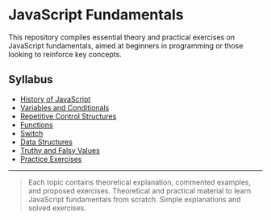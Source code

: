 # JavaScript Fundamentals

This repository compiles essential theory and practical exercises on JavaScript fundamentals, aimed at beginners in programming or those looking to reinforce key concepts.

## Syllabus

- [History of JavaScript](01_historia_en.md)
- [Variables and Conditionals](02_variables_condicionales_en.md)
- [Repetitive Control Structures](03_estructuras_control_en.md)
- [Functions](04_funciones_en.md)
- [Switch](05_switch_en.md)
- [Data Structures](06_estructuras_datos_en.md)
- [Truthy and Falsy Values](07_truthy_falsy_en.md)
- [Practice Exercises](./ejercicios)

---

> Each topic contains theoretical explanation, commented examples, and proposed exercises.
Theoretical and practical material to learn JavaScript fundamentals from scratch. Simple explanations and solved exercises.
